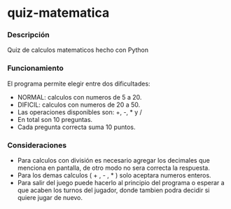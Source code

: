 # quiz-matematica

### Descripción
Quiz de calculos matematicos hecho con Python

### Funcionamiento
El programa permite elegir entre dos dificultades:
- NORMAL: calculos con numeros de 5 a 20.
- DIFICIL: calculos con numeros de 20 a 50.
- Las operaciones disponibles son: +, -, * y /
- En total son 10 preguntas.
- Cada pregunta correcta suma 10 puntos.

### Consideraciones
- Para calculos con división es necesario agregar los decimales que menciona en pantalla, de otro modo no sera correcta la respuesta.
- Para los demas calculos ( + , - , * ) solo aceptara numeros enteros.
- Para salir del juego puede hacerlo al principio del programa o esperar a que acaben los turnos del jugador, 
donde tambien podra decidir si quiere jugar de nuevo.
